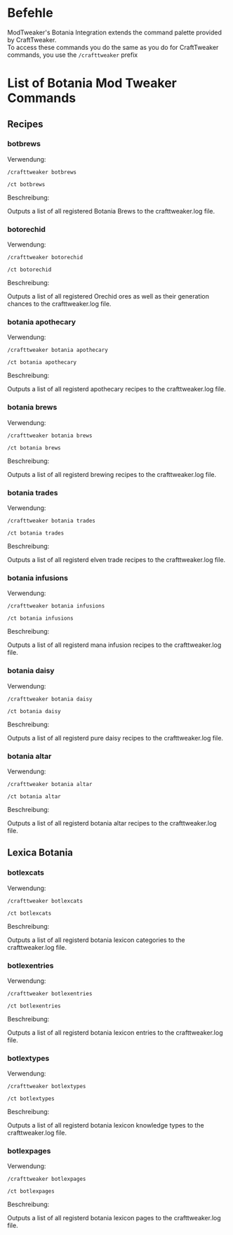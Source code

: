 # Befehle

ModTweaker's Botania Integration extends the command palette provided by CraftTweaker.  
To access these commands you do the same as you do for CraftTweaker commands, you use the `/crafttweaker` prefix

# List of Botania Mod Tweaker Commands

## Recipes

### botbrews

Verwendung:

`/crafttweaker botbrews`

`/ct botbrews`

Beschreibung:

Outputs a list of all registered Botania Brews to the crafttweaker.log file.

### botorechid

Verwendung:

`/crafttweaker botorechid`

`/ct botorechid`

Beschreibung:

Outputs a list of all registered Orechid ores as well as their generation chances to the crafttweaker.log file.

### botania apothecary

Verwendung:

`/crafttweaker botania apothecary`

`/ct botania apothecary`

Beschreibung:

Outputs a list of all registerd apothecary recipes to the crafttweaker.log file.

### botania brews

Verwendung:

`/crafttweaker botania brews`

`/ct botania brews`

Beschreibung:

Outputs a list of all registerd brewing recipes to the crafttweaker.log file.

### botania trades

Verwendung:

`/crafttweaker botania trades`

`/ct botania trades`

Beschreibung:

Outputs a list of all registerd elven trade recipes to the crafttweaker.log file.

### botania infusions

Verwendung:

`/crafttweaker botania infusions`

`/ct botania infusions`

Beschreibung:

Outputs a list of all registerd mana infusion recipes to the crafttweaker.log file.

### botania daisy

Verwendung:

`/crafttweaker botania daisy`

`/ct botania daisy`

Beschreibung:

Outputs a list of all registerd pure daisy recipes to the crafttweaker.log file.

### botania altar

Verwendung:

`/crafttweaker botania altar`

`/ct botania altar`

Beschreibung:

Outputs a list of all registerd botania altar recipes to the crafttweaker.log file.

## Lexica Botania

### botlexcats

Verwendung:

`/crafttweaker botlexcats`

`/ct botlexcats`

Beschreibung:

Outputs a list of all registerd botania lexicon categories to the crafttweaker.log file.

### botlexentries

Verwendung:

`/crafttweaker botlexentries`

`/ct botlexentries`

Beschreibung:

Outputs a list of all registerd botania lexicon entries to the crafttweaker.log file.

### botlextypes

Verwendung:

`/crafttweaker botlextypes`

`/ct botlextypes`

Beschreibung:

Outputs a list of all registerd botania lexicon knowledge types to the crafttweaker.log file.

### botlexpages

Verwendung:

`/crafttweaker botlexpages`

`/ct botlexpages`

Beschreibung:

Outputs a list of all registerd botania lexicon pages to the crafttweaker.log file.